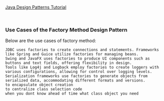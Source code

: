 [Java Design Patterns Tutorial](https://www.geeksforgeeks.org/java-design-patterns/)

<br>


### Use Cases of the Factory Method Design Pattern

Below are the use cases of factory method:

    JDBC uses factories to create connections and statements. Frameworks like Spring and Guice utilize factories for managing beans.
    Swing and JavaFX uses factories to produce UI components such as buttons and text fields, offering flexibility in design.
    Tools like Log4j and Logback employ factories to create loggers with various configurations, allowing for control over logging levels.
    Serialization frameworks use factories to generate objects from serialized data, accommodating different formats and versions.
    to encapsulate object creation
    to centralize class selection code 
    when you dont know ahead of time what class object you need





